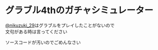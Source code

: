 # グラブル4thのガチャシミュレーター

[@nikuzuki_29](https://twitter.com/nikuzuki_29)はグラブルをプレイしたことがないので  
文句がある時は言ってください

ソースコードが汚いのでごめんなさい
